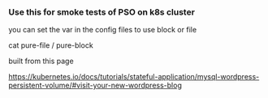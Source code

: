 ### Use this for smoke tests of PSO on k8s cluster


you can set the var in the config files to use block or file

cat pure-file / pure-block


built from this page

https://kubernetes.io/docs/tutorials/stateful-application/mysql-wordpress-persistent-volume/#visit-your-new-wordpress-blog
